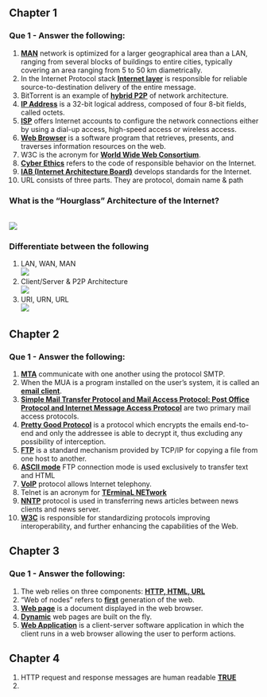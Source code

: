 ## Chapter 1
### Que 1 - Answer the following:
1) <u>**MAN**</u> network is optimized for a larger geographical area than a LAN, ranging from several blocks of buildings to entire cities, typically covering an area ranging from 5 to 50 km diametrically.
2) In the Internet Protocol stack <u>**Internet layer**</u> is responsible for reliable source-to-destination delivery of the entire message.
3) BitTorrent is an example of <u>**hybrid P2P**</u> of network architecture.
4) <u>**IP Address**</u> is a 32-bit logical address, composed of four 8-bit fields, called octets.
5) <u>**ISP**</u> offers Internet accounts to configure the network connections either by using a dial-up access, high-speed access or wireless access.
6) <u>**Web Browser**</u> is a software program that retrieves, presents, and traverses information resources on the web.
7) W3C is the acronym for <u>**World Wide Web Consortium**</u>.
8) <u>**Cyber Ethics**</u> refers to the code of responsible behavior on the Internet.
9) <u>**IAB (Internet Architecture Board)**</u>  develops standards for the Internet.
10) URL consists of three parts. They are protocol, domain name & path

### What is the “Hourglass” Architecture of the Internet?
<br>![](res/hourglass.png)<br>

### Differentiate between the following
1) LAN, WAN, MAN <br>![](res/LANWANMAN.png)<br>
2) Client/Server & P2P Architecture <br>![](res/P2PCS.png)<br>
3) URI, URN, URL <br>![](res/URI.png)<br>

## Chapter 2
### Que 1 - Answer the following:
1) <u>**MTA**</u> communicate with one another using the protocol SMTP.
2) When the MUA is a program installed on the user’s system, it is called an <u>**email client**</u>.
3) <u>**Simple Mail Transfer Protocol and Mail Access Protocol: Post Office Protocol and Internet Message Access Protocol**</u> are two primary mail access protocols.
4) <u>**Pretty Good Protocol**</u> is a protocol which encrypts the emails end-to-end and only the addressee is able to decrypt it, thus excluding any possibility of interception.
5) <u>**FTP**</u> is a standard mechanism provided by TCP/IP for copying a file from one host to another.
6) <u>**ASCII mode**</u> FTP connection mode is used exclusively to transfer text and HTML
7) <u>**VoIP**</u> protocol allows Internet telephony.
8) Telnet is an acronym for <u>**TErminaL NETwork**</u>
9) <u>**NNTP**</u> protocol is used in transferring news articles between news clients and news server.
10) <u>**W3C**</u> is responsible for standardizing protocols improving interoperability, and further enhancing the capabilities of the Web.

## Chapter 3
### Que 1 - Answer the following:
1) The web relies on three components: <u>**HTTP, HTML, URL**</u>
2) “Web of nodes” refers to <u>**first**</u> generation of the web.
3) <u>**Web page**</u> is a document displayed in the web browser.
4) <u>**Dynamic**</u> web pages are built on the fly.
5) <u>**Web Application**</u> is a client-server software application in which the client runs in a web browser allowing the user to perform actions.

## Chapter 4
1) HTTP request and response messages are human readable <u>**TRUE**</u>
2) 
